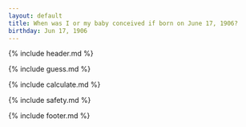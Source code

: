 ```yaml
---
layout: default
title: When was I or my baby conceived if born on June 17, 1906?
birthday: Jun 17, 1906
---
```


{% include header.md %}

{% include guess.md %}

{% include calculate.md %}

{% include safety.md %}

{% include footer.md %}



